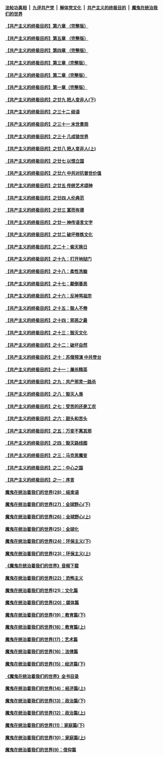 

####  [法轮功真相](../../../../basic/blob/master/README.md?t=05061402) &nbsp;|&nbsp; [九评共产党](../../../../9ping.md/blob/master/README.md?t=05061402) &nbsp;|&nbsp; [解体党文化](../../../../jtdwh.md/blob/master/README.md?t=05061402)  &nbsp;|&nbsp; [共产主义的终极目的](../../../../gczydzjmd.md/blob/master/README.md?t=05061402) &nbsp;|&nbsp; [魔鬼在统治我们的世界](../../../../mgztzwmdsj.md/blob/master/README.md?t=05061402) 

#### [【共产主义的终极目的】第六章 （完整版）](../pages/nsc422/n11428913.md?t=05061402) 

#### [【共产主义的终极目的】第五章 （完整版）](../pages/nsc422/n11428912.md?t=05061402) 

#### [【共产主义的终极目的】第四章 （完整版）](../pages/nsc422/n11428907.md?t=05061402) 

#### [【共产主义的终极目的】第三章（完整版）](../pages/nsc422/n11428848.md?t=05061402) 

#### [【共产主义的终极目的】第二章（完整版）](../pages/nsc422/n11428831.md?t=05061402) 

#### [【共产主义的终极目的】第一章（完整版）](../pages/nsc422/n11417651.md?t=05061402) 

#### [【共产主义的终极目的】之廿九 把人变非人(下)](../pages/nsc422/n11344140.md?t=05061402) 

#### [【共产主义的终极目的】之三十二 结语](../pages/nsc422/n11360535.md?t=05061402) 

#### [【共产主义的终极目的】之三十一 末世景观](../pages/nsc422/n11351129.md?t=05061402) 

#### [【共产主义的终极目的】之三十 几成狼世界](../pages/nsc422/n11348280.md?t=05061402) 

#### [【共产主义的终极目的】之廿八 把人变非人(上)](../pages/nsc422/n11340492.md?t=05061402) 

#### [【共产主义的终极目的】之廿七 以恨立国](../pages/nsc422/n11336944.md?t=05061402) 

#### [【共产主义的终极目的】之廿六 中共对抗普世价值](../pages/nsc422/n11324785.md?t=05061402) 

#### [【共产主义的终极目的】之廿五 传统艺术颂神](../pages/nsc422/n11296396.md?t=05061402) 

#### [【共产主义的终极目的】之廿四 人伦典范](../pages/nsc422/n11296397.md?t=05061402) 

#### [【共产主义的终极目的】之廿三 富而有德](../pages/nsc422/n11283598.md?t=05061402) 

#### [【共产主义的终极目的】之廿一 神传语言文字](../pages/nsc422/n11263265.md?t=05061402) 

#### [【共产主义的终极目的】之廿二 破坏修炼文化](../pages/nsc422/n11245728.md?t=05061402) 

#### [【共产主义的终极目的】之二十：偷天换日](../pages/nsc422/n11238846.md?t=05061402) 

#### [【共产主义的终极目的】之十九：打开地狱门](../pages/nsc422/n11206376.md?t=05061402) 

#### [【共产主义的终极目的】之十八：柔性洗脑](../pages/nsc422/n11199994.md?t=05061402) 

#### [【共产主义的终极目的】之十七：颠倒善恶](../pages/nsc422/n11179782.md?t=05061402) 

#### [【共产主义的终极目的】之十六：反神骂祖宗](../pages/nsc422/n11166798.md?t=05061402) 

#### [【共产主义的终极目的】之十五：毁人不倦](../pages/nsc422/n11166792.md?t=05061402) 

#### [【共产主义的终极目的】之十四：邪恶之最](../pages/nsc422/n11150249.md?t=05061402) 

#### [【共产主义的终极目的】之十三：毁灭文化](../pages/nsc422/n11135227.md?t=05061402) 

#### [【共产主义的终极目的】之十二：破坏自然](../pages/nsc422/n11135214.md?t=05061402) 

#### [【共产主义的终极目的】之十：苏俄预演 中共登台](../pages/nsc422/n11118424.md?t=05061402) 

#### [【共产主义的终极目的】之十一：屠杀精英](../pages/nsc422/n11118442.md?t=05061402) 

#### [【共产主义的终极目的】之九：共产邪灵一路杀](../pages/nsc422/n11114139.md?t=05061402) 

#### [【共产主义的终极目的】之八：毁灭人类](../pages/nsc422/n11108503.md?t=05061402) 

#### [【共产主义的终极目的】之七：受苦的还是工农](../pages/nsc422/n11101809.md?t=05061402) 

#### [【共产主义的终极目的】之六：甜头和苦头](../pages/nsc422/n11096971.md?t=05061402) 

#### [【共产主义的终极目的】之五：万变不离其邪](../pages/nsc422/n11091285.md?t=05061402) 

#### [【共产主义的终极目的】之四：毁灭路线图](../pages/nsc422/n11086284.md?t=05061402) 

#### [【共产主义的终极目的】之三：马克思魔变](../pages/nsc422/n11061941.md?t=05061402) 

#### [【共产主义的终极目的】之二：中心之国](../pages/nsc422/n11047728.md?t=05061402) 

#### [【共产主义的终极目的】之一：序言](../pages/nsc422/n11086077.md?t=05061402) 

#### [魔鬼在统治着我们的世界(28)：结束语](../pages/nsc422/n10936246.md?t=05061402) 

#### [魔鬼在统治着我们的世界(27)：全球野心(下)](../pages/nsc422/n10928319.md?t=05061402) 

#### [魔鬼在统治着我们的世界(26)：全球野心(上)](../pages/nsc422/n10900318.md?t=05061402) 

#### [魔鬼在统治着我们的世界(25)：全球化](../pages/nsc422/n10788205.md?t=05061402) 

#### [魔鬼在统治着我们的世界(24)：环保主义(下)](../pages/nsc422/n10695307.md?t=05061402) 

#### [魔鬼在统治着我们的世界(23)：环保主义(上)](../pages/nsc422/n10688613.md?t=05061402) 

#### [《魔鬼在统治着我们的世界》音频下载](../pages/nsc422/n10635553.md?t=05061402) 

#### [魔鬼在统治着我们的世界(22)：恐怖主义](../pages/nsc422/n10614727.md?t=05061402) 

#### [魔鬼在统治着我们的世界(21)：文化篇](../pages/nsc422/n10597706.md?t=05061402) 

#### [魔鬼在统治着我们的世界(20)：媒体篇](../pages/nsc422/n10586579.md?t=05061402) 

#### [魔鬼在统治着我们的世界(19)：教育篇(下)](../pages/nsc422/n10564808.md?t=05061402) 

#### [魔鬼在统治着我们的世界(18)：教育篇(上)](../pages/nsc422/n10526970.md?t=05061402) 

#### [魔鬼在统治着我们的世界(17)：艺术篇](../pages/nsc422/n10499093.md?t=05061402) 

#### [魔鬼在统治着我们的世界(16)：法律篇](../pages/nsc422/n10485969.md?t=05061402) 

#### [魔鬼在统治着我们的世界(15)：经济篇(下)](../pages/nsc422/n10469975.md?t=05061402) 

#### [《魔鬼在统治着我们的世界》全书目录](../pages/nsc422/n10464261.md?t=05061402) 

#### [魔鬼在统治着我们的世界(14)：经济篇(上)](../pages/nsc422/n10457370.md?t=05061402) 

#### [魔鬼在统治着我们的世界(13)：政治篇(下)](../pages/nsc422/n10448270.md?t=05061402) 

#### [魔鬼在统治着我们的世界(12)：政治篇(上)](../pages/nsc422/n10444576.md?t=05061402) 

#### [魔鬼在统治着我们的世界(11)：家庭篇(下)](../pages/nsc422/n10440961.md?t=05061402) 

#### [魔鬼在统治着我们的世界(10)：家庭篇(上)](../pages/nsc422/n10435448.md?t=05061402) 

#### [魔鬼在统治着我们的世界(9)：信仰篇](../pages/nsc422/n10432159.md?t=05061402) 

